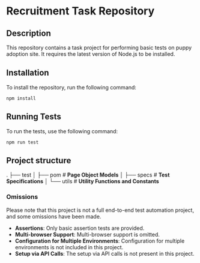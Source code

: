 
# Recruitment Task Repository

## Description

This repository contains a task project for performing basic tests on puppy adoption site. 
It requires the latest version of Node.js to be installed.

## Installation

To install the repository, run the following command:

    npm install
    
## Running Tests

To run the tests, use the following command:

	npm run test
	
## Project structure
.
├── test
│   ├── pom             # **Page Object Models**
│   ├── specs           # **Test Specifications**
│   └── utils             # **Utility Functions and Constants**


### Omissions
Please note that this project is not a full end-to-end test automation project, and some omissions have been made.

- **Assertions**: Only basic assertion tests are provided.
- **Multi-browser Support**: Multi-browser support is omitted.
- **Configuration for Multiple Environments**: Configuration for multiple environments is not included in this project.
- **Setup via API Calls**: The setup via API calls is not present in this project.


